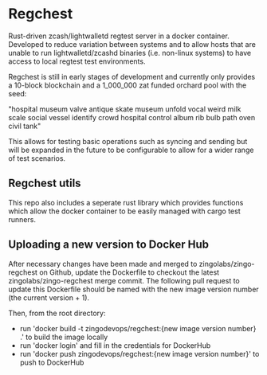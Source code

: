 # Regchest
Rust-driven zcash/lightwalletd regtest server in a docker container. Developed to reduce variation between systems and to allow hosts that are unable to run lightwalletd/zcashd binaries (i.e. non-linux systems) to have access to local regtest test environments.

Regchest is still in early stages of development and currently only provides a 10-block blockchain and a 1_000_000 zat funded orchard pool with the seed:

"hospital museum valve antique skate museum unfold vocal weird milk scale social vessel identify crowd hospital control album rib bulb path oven civil tank"

This allows for testing basic operations such as syncing and sending but will be expanded in the future to be configurable to allow for a wider range of test scenarios.

## Regchest utils
This repo also includes a seperate rust library which provides functions which allow the docker container to be easily managed with cargo test runners.

## Uploading a new version to Docker Hub
After necessary changes have been made and merged to zingolabs/zingo-regchest on Github, update the Dockerfile to checkout the latest zingolabs/zingo-regchest merge commit. The following pull request to update this Dockerfile should be named with the new image version number (the current version + 1).

Then, from the root directory:
 - run 'docker build -t zingodevops/regchest:{new image version number} .' to build the image locally 
 - run 'docker login' and fill in the credentials for DockerHub
 - run 'docker push zingodevops/regchest:{new image version number}' to push to DockerHub

